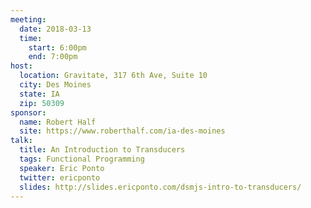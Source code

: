```yaml
---
meeting:
  date: 2018-03-13
  time:
    start: 6:00pm
    end: 7:00pm
host:
  location: Gravitate, 317 6th Ave, Suite 10
  city: Des Moines
  state: IA
  zip: 50309
sponsor:
  name: Robert Half
  site: https://www.roberthalf.com/ia-des-moines
talk: 
  title: An Introduction to Transducers
  tags: Functional Programming
  speaker: Eric Ponto
  twitter: ericponto
  slides: http://slides.ericponto.com/dsmjs-intro-to-transducers/
---
```

